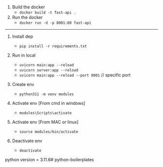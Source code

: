 
1. Build the docker
    * `docker build -t fast-api .`
2. Run the docker
    * `docker run -d -p 8001:80 fast-api`
--------------------------------------------------------------------------------
1. Install dep
    * `pip install -r requirements.txt`

3. Run in local
    * `uvicorn main:app --reload`
    * `uvicorn server:app --reload`
    * `uvicorn main:app --reload --port 8001`       // specific port

4. Create env
    * `python311 -m venv modules`

5. Activate env [From cmd in windows]
    * `modules\Scripts\activate`

5. Activate env [From MAC or linux]
    * `source modules/bin/activate`

6. Deactivate env
    * `deactivate`


python version = 3.11.6#   p y t h o n - b o i l e r p l a t e s 
 
 
